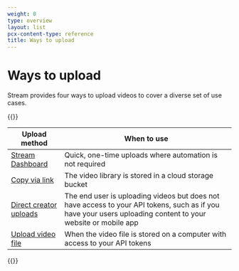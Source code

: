 ```yaml
---
weight: 0
type: overview
layout: list
pcx-content-type: reference
title: Ways to upload
---
```


# Ways to upload

Stream provides four ways to upload videos to cover a diverse set of use cases.

{{<table-wrap>}}

| Upload method                                                              | When to use                                                                                                                                                  |
| -------------------------------------------------------------------------- | ------------------------------------------------------------------------------------------------------------------------------------------------------------ |
| [Stream Dashboard](https://dash.cloudflare.com?to=/:account/stream)        | Quick, one-time uploads where automation is not required                                                                                                     |
| [Copy via link](/stream/uploading-videos/upload-via-link/)                 | The video library is stored in a cloud storage bucket                                                                                                        |
| [Direct creator uploads](/stream/uploading-videos/direct-creator-uploads/) | The end user is uploading videos but does not have access to your API tokens, such as if you have your users uploading content to your website or mobile app |
| [Upload video file](/stream/uploading-videos/upload-video-file/)           | When the video file is stored on a computer with access to your API tokens                                                                                   |

{{</table-wrap>}}
